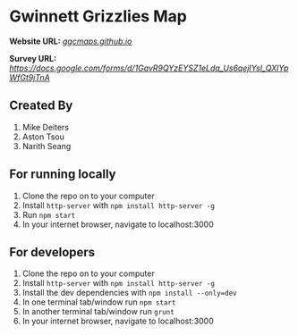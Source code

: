 Gwinnett Grizzlies Map
===

**Website URL:** *[ggcmaps.github.io](ggcmaps.github.io)*

**Survey URL:** *[https://docs.google.com/forms/d/1GavR9QYzEYSZ1eLda_Us6qejIYsI_QXIYpWfGt9jTnA
](https://docs.google.com/forms/d/1GavR9QYzEYSZ1eLda_Us6qejIYsI_QXIYpWfGt9jTnA)*

Created By
---
1. Mike Deiters
2. Aston Tsou
3. Narith Seang

For running locally
---
1. Clone the repo on to your computer
2. Install `http-server` with `npm install http-server -g`
3. Run `npm start`
4. In your internet browser, navigate to localhost:3000

For developers
---
1. Clone the repo on to your computer
2. Install `http-server` with `npm install http-server -g`
3. Install the dev dependencies with `npm install --only=dev`
4. In one terminal tab/window run `npm start`
5. In another terminal tab/window run `grunt`
6. In your internet browser, navigate to localhost:3000
